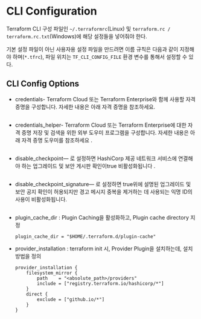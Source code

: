 # CLI Configuration
Terraform CLI 구성 파일인 ```~/.terraformrc```(Linux) 및 ```terraform.rc / terraform.rc.txt```(Windows)에 해당 설정들을 넣어줘야 한다.

기본 설정 파일이 아닌 사용자용 설정 파일을 만드려면 이름 규칙은 다음과 같이 지정해야 하며(```*.tfrc```), 파일 위치는 ```TF_CLI_CONFIG_FILE``` 환경 변수를 통해서 설정할 수 있다.


## CLI Config Options
* credentials- Terraform Cloud 또는 Terraform Enterprise와 함께 사용할 자격 증명을 구성합니다. 자세한 내용은 아래 자격 증명을 참조하세요.
    ```
    ```
* credentials_helper- Terraform Cloud 또는 Terraform Enterprise에 대한 자격 증명 저장 및 검색을 위한 외부 도우미 프로그램을 구성합니다. 자세한 내용은 아래 자격 증명 도우미를 참조하세요 .
    ```
    ```
* disable_checkpoint— 로 설정하면 HashiCorp 제공 네트워크 서비스에 연결해야 하는 업그레이드 및 보안 게시판 확인이true 비활성화됩니다 .
    ```
    ```
* disable_checkpoint_signature— 로 설정하면 true위에 설명된 업그레이드 및 보안 공지 확인이 허용되지만 경고 메시지 중복을 제거하는 데 사용되는 익명 ID의 사용이 비활성화됩니다.
    ```
    ```
* plugin_cache_dir : Plugin Caching을 활성화하고, Plugin cache directory 지정
    ```
    plugin_cache_dir = "$HOME/.terraform.d/plugin-cache"
    ```
* provider_installation : terraform init 시, Provider Plugin을 설치하는데, 설치 방법을 정의
    ```
    provider_installation {
        filesystem_mirror {
            path    = "<absolute_path>/providers"
            include = ["registry.terraform.io/hashicorp/*"]
        }
        direct {
            exclude = ["github.io/*"]
        }
    }
    ```
